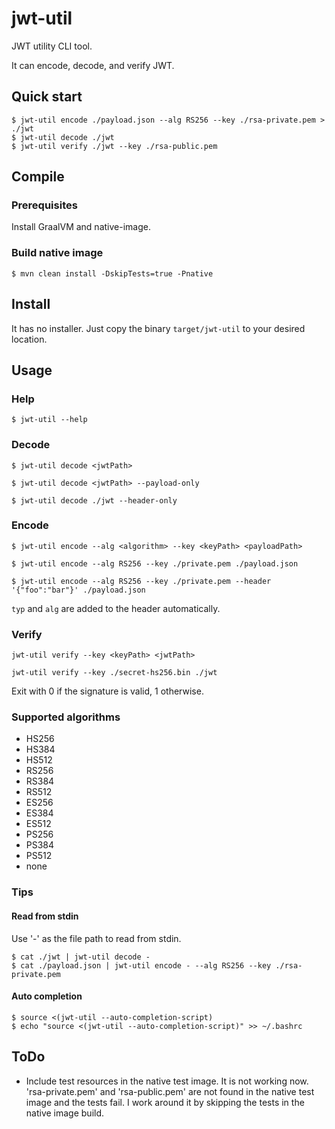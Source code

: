 # jwt-util
JWT utility CLI tool.

It can encode, decode, and verify JWT.

## Quick start

```
$ jwt-util encode ./payload.json --alg RS256 --key ./rsa-private.pem > ./jwt
$ jwt-util decode ./jwt
$ jwt-util verify ./jwt --key ./rsa-public.pem
```

## Compile

### Prerequisites

Install GraalVM and native-image.

### Build native image

```
$ mvn clean install -DskipTests=true -Pnative
```

## Install

It has no installer. Just copy the binary `target/jwt-util` to your desired location.

## Usage

### Help

```
$ jwt-util --help
```

### Decode

```
$ jwt-util decode <jwtPath>

$ jwt-util decode <jwtPath> --payload-only

$ jwt-util decode ./jwt --header-only
```

### Encode

```
$ jwt-util encode --alg <algorithm> --key <keyPath> <payloadPath>

$ jwt-util encode --alg RS256 --key ./private.pem ./payload.json

$ jwt-util encode --alg RS256 --key ./private.pem --header '{"foo":"bar"}' ./payload.json
```
`typ` and `alg` are added to the header automatically.


### Verify

```
jwt-util verify --key <keyPath> <jwtPath>

jwt-util verify --key ./secret-hs256.bin ./jwt
```
Exit with 0 if the signature is valid, 1 otherwise.

### Supported algorithms

- HS256
- HS384
- HS512
- RS256
- RS384
- RS512
- ES256
- ES384
- ES512
- PS256
- PS384
- PS512
- none

### Tips

#### Read from stdin

Use '-' as the file path to read from stdin.

```
$ cat ./jwt | jwt-util decode -
$ cat ./payload.json | jwt-util encode - --alg RS256 --key ./rsa-private.pem
```

#### Auto completion

```
$ source <(jwt-util --auto-completion-script)
$ echo "source <(jwt-util --auto-completion-script)" >> ~/.bashrc
```

## ToDo

- Include test resources in the native test image. It is not working now. 'rsa-private.pem' and 'rsa-public.pem' are not found in the native test image and the tests fail. I work around it by skipping the tests in the native image build.
